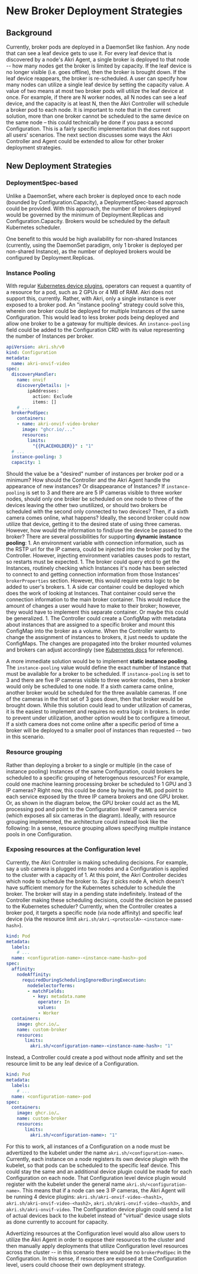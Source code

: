 # New Broker Deployment Strategies

## Background

Currently, broker pods are deployed in a DaemonSet like fashion. Any node that can see a leaf device gets to use it. For every leaf device that is discovered by a node's Akri Agent, a single broker is deployed to that node -- how many nodes get the broker is limited by capacity. If the leaf device is no longer visible \(i.e. goes offline\), then the broker is brought down. If the leaf device reappears, the broker is re-scheduled. A user can specify how many nodes can utilize a single leaf device by setting the capacity value. A value of two means at most two broker pods will utilize the leaf device at once. For example, if there are N worker nodes, all N nodes can see a leaf device, and the capacity is at least N, then the Akri Controller will schedule a broker pod to each node. It is important to note that in the current solution, more than one broker cannot be scheduled to the same device on the same node – this could technically be done if you pass a second Configuration. This is a fairly specific implementation that does not support all users' scenarios. The next section discusses some ways the Akri Controller and Agent could be extended to allow for other broker deployment strategies.

## New Deployment Strategies

### DeploymentSpec-based

Unlike a DaemonSet, where each broker is deployed once to each node \(bounded by Configuration.Capacity\), a DeploymentSpec-based approach could be provided. With this approach, the number of brokers deployed would be governed by the minimum of Deployment.Replicas and Configuration.Capacity. Brokers would be scheduled by the default Kubernetes scheduler.

One benefit to this would be high availability for non-shared Instances \(currently, using the DaemonSet paradigm, only 1 broker is deployed per non-shared Instance\), as the number of deployed brokers would be configured by Deployment.Replicas.

### Instance Pooling

With regular [Kubernetes device plugins](https://kubernetes.io/docs/concepts/extend-kubernetes/compute-storage-net/device-plugins/), operators can request a quantity of a resource for a pod, such as 2 GPUs or 4 MB of RAM. Akri does not support this, currently. Rather, with Akri, only a single instance is ever exposed to a broker pod. An "instance pooling" strategy could solve this, wherein one broker could be deployed for multiple Instances of the same Configuration. This would lead to less broker pods being deployed and allow one broker to be a gateway for multiple devices. An `instance-pooling` field could be added to the Configuration CRD with its value representing the number of Instances per broker.

```yaml
apiVersion: akri.sh/v0
kind: Configuration
metadata:
  name: akri-onvif-video
spec:
  discoveryHandler:
    name: onvif
    discoveryDetails: |+
        ipAddresses: 
          action: Exclude
          items: []
    # ...
  brokerPodSpec:
    containers:
    - name: akri-onvif-video-broker
      image: "ghcr.io/..."
      resources:
        limits:
          "{{PLACEHOLDER}}" : "1"
  # ...
  instance-pooling: 3
  capacity: 1
```

Should the value be a "desired" number of instances per broker pod or a minimum? How should the Controller and the Akri Agent handle the appearance of new instances? Or disappearance of Instances? If `instance-pooling` is set to 3 and there are are 5 IP cameras visible to three worker nodes, should only one broker be scheduled on one node to three of the devices leaving the other two unutilized, or should two brokers be scheduled with the second only connected to two devices? Then, if a sixth camera comes online, what happens? Ideally, the second broker could now utilize that device, getting it to the desired state of using three cameras. However, how would the information to find/use the device be passed to the broker?  There are several possibilities for supporting **dynamic instance pooling**: 1. An environment variable with connection information, such as the RSTP url for the IP camera, could be injected into the broker pod by the Controller. However, injecting environment variables causes pods to restart, so restarts must be expected. 1. The broker could query etcd to get the Instances, routinely checking which Instances it's node has been selected to connect to and getting connection information from those Instances' `brokerProperties` section. However, this would require extra logic to be added to user's brokers. 1. A side car container could be deployed which does the work of looking at Instances. That container could serve the connection information to the main broker container. This would reduce the amount of changes a user would have to make to their broker; however, they would have to implement this separate container. Or maybe this could be generalized. 1. The Controller could create a ConfigMap with metadata about instances that are assigned to a specific broker and mount this ConfigMap into the broker as a volume. When the Controller wants to change the assignment of instances to brokers, it just needs to update the ConfigMaps. The changes are propagated into the broker mounted volumes and brokers can adjust accordingly \(see [Kubernetes docs](https://kubernetes.io/docs/tasks/configure-pod-container/configure-pod-configmap/#mounted-configmaps-are-updated-automatically) for reference\).

A more immediate solution would be to implement **static instance pooling**. The `instance-pooling` value would define the exact number of Instance that must be available for a broker to be scheduled. If `instance-pooling` is set to 3 and there are five IP cameras visible to three worker nodes, then a broker would only be scheduled to one node. If a sixth camera came online, another broker would be scheduled for the three available cameras. If one of the cameras in the first set of 3 goes down, then that broker would be brought down. While this solution could lead to under utilization of cameras, it is the easiest to implement and requires no extra logic in brokers. In order to prevent under utilization, another option would be to configure a timeout. If a sixth camera does not come online after a specific period of time a broker will be deployed to a smaller pool of instances than requested -- two in this scenario.

### Resource grouping

Rather than deploying a broker to a single or multiple \(in the case of instance pooling\) Instances of the same Configuration, could brokers be scheduled to a specific grouping of heterogenous resources? For example, could one machine learning processing broker be scheduled to 1 GPU and 3 IP cameras? Right now, this could be done by having the ML pod point to each service exposed by the three IP camera brokers and one GPU broker. Or, as shown in the diagram below, the GPU broker could act as the ML processing pod and point to the Configuration level IP camera service \(which exposes all six cameras in the diagram\).  Ideally, with resource grouping implemented, the architecture could instead look like the following:  In a sense, resource grouping allows specifying multiple instance pools in one Configuration.

### Exposing resources at the Configuration level

Currently, the Akri Controller is making scheduling decisions. For example, say a usb camera is plugged into two nodes and a Configuration is applied to the cluster with a capacity of 1. At this point, the Akri Controller decides which node to schedule the broker to. Say it picks node A, which doesn't have sufficient memory for the Kubernetes scheduler to schedule the broker. The broker will stay in a pending state indefinitely. Instead of the Controller making these scheduling decisions, could the decision be passed to the Kubernetes scheduler? Currently, when the Controller creates a broker pod, it targets a specific node \(via node affinity\) and specific leaf device \(via the resource limit `akri.sh/akri-<protocolA>-<instance-name-hash>`\).

```yaml
kind: Pod
metadata:
  labels:
    # ...
  name: <configuration-name>-<instance-name-hash>-pod
spec:
  affinity:
    nodeAffinity:
      requiredDuringSchedulingIgnoredDuringExecution:
        nodeSelectorTerms:
        - matchFields:
          - key: metadata.name
            operator: In
            values:
            - Worker
  containers:
    image: ghcr.io/…
    name: custom-broker
    resources:
       limits:
         akri.sh/<configuration-name>-<instance-name-hash>: "1"
```

Instead, a Controller could create a pod without node affinity and set the resource limit to be any leaf device of a Configuration.

```yaml
kind: Pod
metadata:
  labels:
    # ...
  name: <configuration-name>-pod
spec:
  containers:
    image: ghcr.io/…
    name: custom-broker
    resources:
       limits:
         akri.sh/<configuration-name>: "1"
```

For this to work, all instances of a Configuration on a node must be advertized to the kubelet under the name `akri.sh/<configuration-name>`. Currently, each instance on a node registers its own device plugin with the kubelet, so that pods can be scheduled to the specific leaf device. This could stay the same and an additional device plugin could be made for each Configuration on each node. That Configuration level device plugin would register with the kubelet under the general name `akri.sh/<configuration-name>`. This means that if a node can see 3 IP cameras, the Akri Agent will be running 4 device plugins: `akri.sh/akri-onvif-video-<hash1>`, `akri.sh/akri-onvif-video-<hash2>`, `akri.sh/akri-onvif-video-<hash3>`, and `akri.sh/akri-onvif-video`. The Configuration device plugin could send a list of actual devices back to the kubelet instead of "virtual" device usage slots as done currently to account for capacity.

Advertizing resources at the Configuration level would also allow users to utilize the Akri Agent in order to expose their resources to the cluster and then manually apply deployments that utilize Configuration level resources across the cluster -- in this scenario there would be no `brokerPodSpec` in the Configuration. In this sense, if resources are exposed at the Configuration level, users could choose their own deployment strategy.

